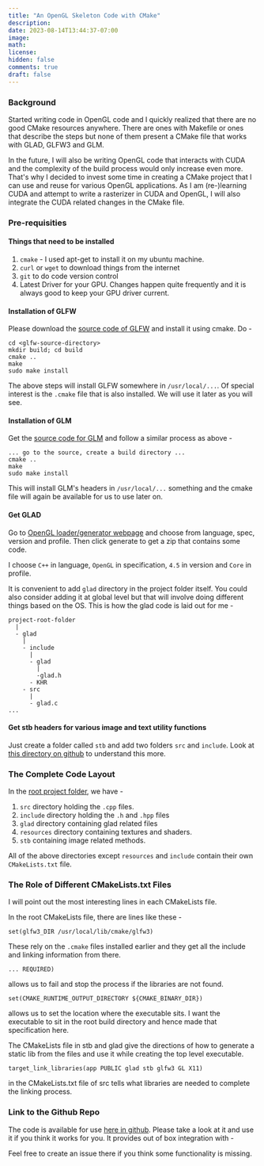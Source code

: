 ```yaml
---
title: "An OpenGL Skeleton Code with CMake"
description: 
date: 2023-08-14T13:44:37-07:00
image: 
math: 
license: 
hidden: false
comments: true
draft: false
---
```


### Background

Started writing code in OpenGL code and I quickly realized that there are no good CMake resources anywhere. There are ones with Makefile or ones that describe the steps but none of them present a CMake file that works with GLAD, GLFW3 and GLM.

In the future, I will also be writing OpenGL code that interacts with CUDA and the complexity of the build process would only increase even more. That's why I decided to invest some time in creating a CMake project that I can use and reuse for various OpenGL applications. As I am (re-)learning CUDA and attempt to write a rasterizer in CUDA and OpenGL, I will also integrate the CUDA related changes in the CMake file.

### Pre-requisities

#### Things that need to be installed

1. `cmake` - I used apt-get to install it on my ubuntu machine.
2. `curl` or `wget` to download things from the internet
3. `git` to do code version control
4. Latest Driver for your GPU. Changes happen quite frequently and it is always good to keep your GPU driver current.

#### Installation of GLFW

Please download the [source code of GLFW](https://www.glfw.org/download) and install it using cmake. Do -

```
cd <glfw-source-directory>
mkdir build; cd build
cmake ..
make
sudo make install
```

The above steps will install GLFW somewhere in `/usr/local/...`. Of special interest is the `.cmake` file that is also installed. We will use it later as you will see.

#### Installation of GLM

Get the [source code for GLM](https://github.com/g-truc/glm) and follow a similar process as above -

```
... go to the source, create a build directory ...
cmake ..
make
sudo make install
```

This will install GLM's headers in `/usr/local/...` something and the cmake file will again be available for us to use later on.

#### Get GLAD

Go to [OpenGL loader/generator webpage](https://glad.dav1d.de/) and choose from language, spec, version and profile. Then click generate to get a zip that contains some code.

I choose `C++` in language, `OpenGL` in specification, `4.5` in version and `Core` in profile.

It is convenient to add `glad` directory in the project folder itself. You could also consider adding it at global level but that will involve doing different things based on the OS. This is how the glad code is laid out for me -

```
project-root-folder
  |
  - glad
    |
    - include
      |
      - glad
        |
        -glad.h
      - KHR
    - src
      |
      - glad.c
...
```

#### Get stb headers for various image and text utility functions

Just create a folder called `stb` and add two folders `src` and `include`. Look at [this directory on github](https://github.com/sushruta/starter-code-opengl/tree/main/stb) to understand this more.

### The Complete Code Layout

In the [root project folder](https://github.com/sushruta/starter-code-opengl), we have -

1. `src` directory holding the `.cpp` files.
2. `include` directory holding the `.h` and `.hpp` files
3. `glad` directory containing glad related files
4. `resources` directory containing textures and shaders.
5. `stb` containing image related methods.

All of the above directories except `resources` and `include` contain their own `CMakeLists.txt` file.

### The Role of Different CMakeLists.txt Files

I will point out the most interesting lines in each CMakeLists file.

In the root CMakeLists file, there are lines like these -

```
set(glfw3_DIR /usr/local/lib/cmake/glfw3)
```

These rely on the `.cmake` files installed earlier and they get all the include and linking information from there.

```
... REQUIRED)
```

allows us to fail and stop the process if the libraries are not found.

```
set(CMAKE_RUNTIME_OUTPUT_DIRECTORY ${CMAKE_BINARY_DIR})
```

allows us to set the location where the executable sits. I want the executable to sit in the root build directory and hence made that specification here.

The CMakeLists file in stb and glad give the directions of how to generate a static lib from the files and use it while creating the top level executable.

```
target_link_libraries(app PUBLIC glad stb glfw3 GL X11)
```

in the CMakeLists.txt file of src tells what libraries are needed to complete the linking process.

### Link to the Github Repo

The code is available for use [here in github](https://github.com/sushruta/starter-code-opengl). Please take a look at it and use it if you think it works for you. It provides out of box integration with -

Feel free to create an issue there if you think some functionality is missing.
